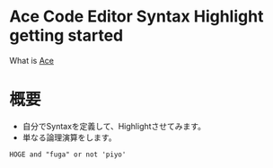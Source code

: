 Ace Code Editor Syntax Highlight getting started
=====

What is [Ace](http://ace.c9.io/)

# 概要

* 自分でSyntaxを定義して、Highlightさせてみます。
* 単なる論理演算をします。

```
HOGE and "fuga" or not 'piyo'
```

